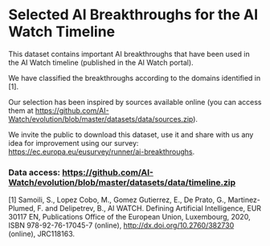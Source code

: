 # Selected AI Breakthroughs for the AI Watch Timeline

This dataset contains important AI breakthroughs that have been used in the AI Watch timeline (published in the AI Watch portal).

We have classified the breakthroughs according to the domains identified in [1].

Our selection has been inspired by sources available online (you can access them at https://github.com/AI-Watch/evolution/blob/master/datasets/data/sources.zip).

We invite the public to download this dataset, use it and share with us any idea for improvement using our survey: https://ec.europa.eu/eusurvey/runner/ai-breakthroughs.

### Data access: https://github.com/AI-Watch/evolution/blob/master/datasets/data/timeline.zip

[1] Samoili, S., Lopez Cobo, M., Gomez Gutierrez, E., De Prato, G., Martinez-Plumed, F. and Delipetrev, B., AI WATCH. Defining Artificial Intelligence, EUR 30117 EN, Publications Office of the European Union, Luxembourg, 2020, ISBN 978-92-76-17045-7 (online), http://dx.doi.org/10.2760/382730 (online), JRC118163.
